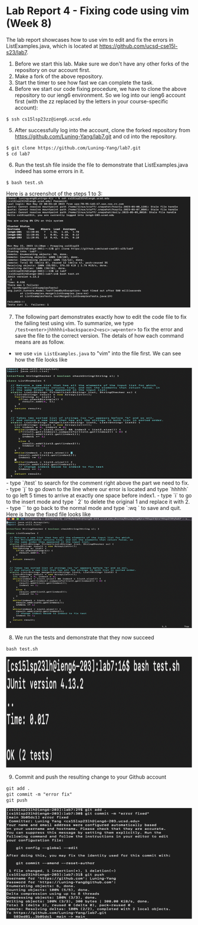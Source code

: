 # Lab Report 4 - Fixing code using vim (Week 8)
The lab report showcases how to use vim to edit and fix the errors in ListExamples.java, which is located at https://github.com/ucsd-cse15l-s23/lab7.

1. Before we start this lab. Make sure we don't have any other forks of the repository on our account first.
2. Make a fork of the above repository.
3. Start the timer to see how fast we can complete the task.
4. Before we start our code fixing procedure, we have to clone the above repository to our ieng6 environment. So we log into our ieng6 account first (with the zz replaced by the letters in your course-specific account):
```
$ ssh cs15lsp23zz@ieng6.ucsd.edu
```
5. After successfully log into the account, clone the forked repository from https://github.com/Luning-Yang/lab7.git and cd into the repository.
```
$ git clone https://github.com/Luning-Yang/lab7.git
$ cd lab7
```
6. Run the test.sh file inside the file to demonstrate that ListExamples.java indeed has some errors in it.
```
$ bash test.sh
```
Here is a screenshot of the steps 1 to 3:
<img src="lab4_img/setup.png" alt="Image" width="500" height="300">

7. The following part demonstrates exactly how to edit the code file to fix the failing test using vim. To summarize, we type `/test<enter>jhhhhhi<backspace>2<esc>:wq<enter>` to fix the error and save the file to the correct version. The detals of how each command means are as follow.
  - we use `vim ListExamples.java` to "vim" into the file first. We can see how the file looks like
  <img src="lab4_img/original.png" alt="Image" width="1000" height="300">
  - type `/test<enter>` to search for the comment right above the part we need to fix.
  - type `j` to go down to the line where our error is located and type `hhhhh` to go left 5 times to arrive at exactly one space before index1. 
  - type `i` to go to the insert mode and type `<backspace> 2` to delete the original 1 and replace it with 2.
  - type `<esc>` to go back to the normal mode and type `:wq <enter>` to save and quit. Here is how the fixed file looks like 
  <img src="lab4_img/fix.png" alt="Image" width="1000" height="300">

8. We run the tests and demonstrate that they now succeed
```
bash test.sh
```
<img src="lab4_img/success.png" alt="Image" width="1000" height="300">

9. Commit and push the resulting change to your Github account
```
git add .
git commit -m "error fix"
git push
```
<img src="lab4_img/commit.png" alt="Image" width="1000" height="300">




